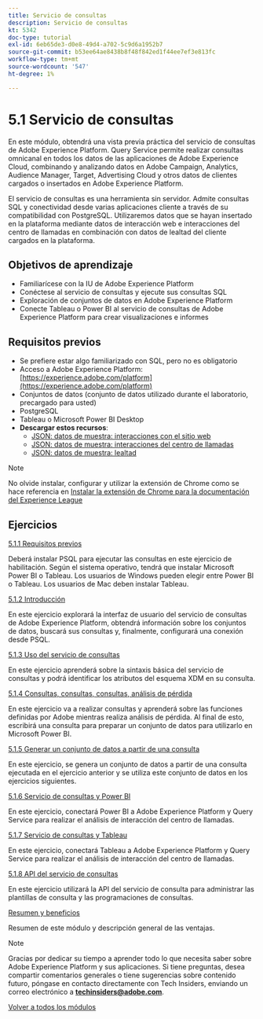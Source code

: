 ```yaml
---
title: Servicio de consultas
description: Servicio de consultas
kt: 5342
doc-type: tutorial
exl-id: 6eb65de3-d0e8-49d4-a702-5c9d6a1952b7
source-git-commit: b53ee64ae8438b8f48f842ed1f44ee7ef3e813fc
workflow-type: tm+mt
source-wordcount: '547'
ht-degree: 1%

---
```


# 5.1 Servicio de consultas

En este módulo, obtendrá una vista previa práctica del servicio de consultas de Adobe Experience Platform. Query Service permite realizar consultas omnicanal en todos los datos de las aplicaciones de Adobe Experience Cloud, combinando y analizando datos en Adobe Campaign, Analytics, Audience Manager, Target, Advertising Cloud y otros datos de clientes cargados o insertados en Adobe Experience Platform.

El servicio de consultas es una herramienta sin servidor. Admite consultas SQL y conectividad desde varias aplicaciones cliente a través de su compatibilidad con PostgreSQL.
Utilizaremos datos que se hayan insertado en la plataforma mediante datos de interacción web e interacciones del centro de llamadas en combinación con datos de lealtad del cliente cargados en la plataforma.

## Objetivos de aprendizaje

- Familiarícese con la IU de Adobe Experience Platform
- Conéctese al servicio de consultas y ejecute sus consultas SQL
- Exploración de conjuntos de datos en Adobe Experience Platform
- Conecte Tableau o Power BI al servicio de consultas de Adobe Experience Platform para crear visualizaciones e informes

## Requisitos previos

- Se prefiere estar algo familiarizado con SQL, pero no es obligatorio
- Acceso a Adobe Experience Platform: [https://experience.adobe.com/platform](https://experience.adobe.com/platform)
- Conjuntos de datos (conjunto de datos utilizado durante el laboratorio, precargado para usted)
- PostgreSQL
- Tableau o Microsoft Power BI Desktop
- **Descargar estos recursos**:
   - [JSON: datos de muestra: interacciones con el sitio web](./../../../assets/json/ee.json)
   - [JSON: datos de muestra: interacciones del centro de llamadas](./../../../assets/json/callcenter.json)
   - [JSON: datos de muestra: lealtad](./../../../assets/json/loyalty.json)

>[!NOTE]
>
>No olvide instalar, configurar y utilizar la extensión de Chrome como se hace referencia en [Instalar la extensión de Chrome para la documentación del Experience League](../../gettingstarted/gettingstarted/ex1.md)

## Ejercicios

[5.1.1 Requisitos previos](./ex1.md)

Deberá instalar PSQL para ejecutar las consultas en este ejercicio de habilitación. Según el sistema operativo, tendrá que instalar Microsoft Power BI o Tableau. Los usuarios de Windows pueden elegir entre Power BI o Tableau. Los usuarios de Mac deben instalar Tableau.

[5.1.2 Introducción](./ex2.md)

En este ejercicio explorará la interfaz de usuario del servicio de consultas de Adobe Experience Platform, obtendrá información sobre los conjuntos de datos, buscará sus consultas y, finalmente, configurará una conexión desde PSQL.

[5.1.3 Uso del servicio de consultas](./ex3.md)

En este ejercicio aprenderá sobre la sintaxis básica del servicio de consultas y podrá identificar los atributos del esquema XDM en su consulta.

[5.1.4 Consultas, consultas, consultas, análisis de pérdida](./ex4.md)

En este ejercicio va a realizar consultas y aprenderá sobre las funciones definidas por Adobe mientras realiza análisis de pérdida. Al final de esto, escribirá una consulta para preparar un conjunto de datos para utilizarlo en Microsoft Power BI.

[5.1.5 Generar un conjunto de datos a partir de una consulta](./ex5.md)

En este ejercicio, se genera un conjunto de datos a partir de una consulta ejecutada en el ejercicio anterior y se utiliza este conjunto de datos en los ejercicios siguientes.

[5.1.6 Servicio de consultas y Power BI](./ex6.md)

En este ejercicio, conectará Power BI a Adobe Experience Platform y Query Service para realizar el análisis de interacción del centro de llamadas.

[5.1.7 Servicio de consultas y Tableau](./ex7.md)

En este ejercicio, conectará Tableau a Adobe Experience Platform y Query Service para realizar el análisis de interacción del centro de llamadas.

[5.1.8 API del servicio de consultas](./ex8.md)

En este ejercicio utilizará la API del servicio de consulta para administrar las plantillas de consulta y las programaciones de consultas.

[Resumen y beneficios](./summary.md)

Resumen de este módulo y descripción general de las ventajas.

>[!NOTE]
>
>Gracias por dedicar su tiempo a aprender todo lo que necesita saber sobre Adobe Experience Platform y sus aplicaciones. Si tiene preguntas, desea compartir comentarios generales o tiene sugerencias sobre contenido futuro, póngase en contacto directamente con Tech Insiders, enviando un correo electrónico a **techinsiders@adobe.com**.

[Volver a todos los módulos](../../../overview.md)
